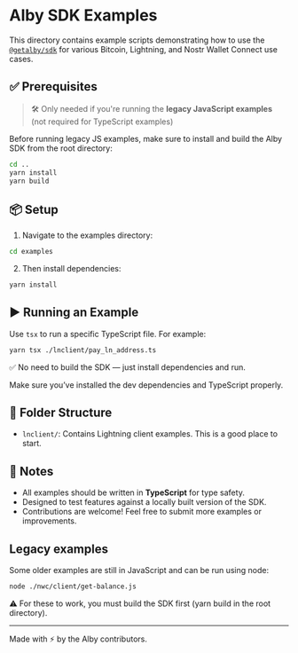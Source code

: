 # Alby SDK Examples

This directory contains example scripts demonstrating how to use the [`@getalby/sdk`](https://github.com/getAlby/js-sdk) for various Bitcoin, Lightning, and Nostr Wallet Connect use cases.

## ✅ Prerequisites

> 🛠️ Only needed if you're running the **legacy JavaScript examples** (not required for TypeScript examples)

Before running legacy JS examples, make sure to install and build the Alby SDK from the root directory:


```bash
cd ..
yarn install
yarn build
```

## 📦 Setup

1. Navigate to the examples directory:

```bash
cd examples
```

2. Then install dependencies:

```bash
yarn install
```

## ▶️ Running an Example

Use `tsx` to run a specific TypeScript file. For example:

```bash
yarn tsx ./lnclient/pay_ln_address.ts
```
 ✅ No need to build the SDK — just install dependencies and run.
 

Make sure you’ve installed the dev dependencies and TypeScript properly.

## 📁 Folder Structure

- `lnclient/`: Contains Lightning client examples. This is a good place to start.

## 🧠 Notes

- All examples should be written in **TypeScript** for type safety.
- Designed to test features against a locally built version of the SDK.
- Contributions are welcome! Feel free to submit more examples or improvements.

## Legacy examples

Some older examples are still in JavaScript and can be run using node:

```bash
node ./nwc/client/get-balance.js
```
⚠️ For these to work, you must build the SDK first (yarn build in the root directory).


---

Made with ⚡ by the Alby contributors.
